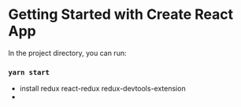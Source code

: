 # Getting Started with Create React App



In the project directory, you can run:

### `yarn start`

- install redux react-redux redux-devtools-extension
- 